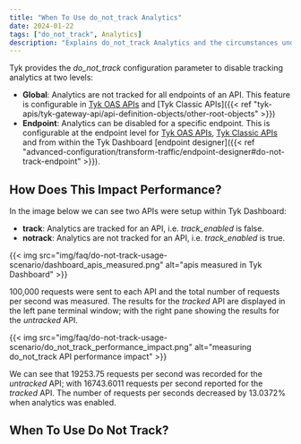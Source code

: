 ```yaml
---
title: "When To Use do_not_track Analytics"
date: 2024-01-22
tags: ["do_not_track", Analytics]
description: "Explains do_not_track Analytics and the circumstances under which it should be used"
---
```


Tyk provides the *do_not_track* configuration parameter to disable tracking analytics at two levels:

- **Global**: Analytics are not tracked for all endpoints of an API. This feature is configurable in [Tyk OAS APIs]() and [Tyk Classic APIs]({{< ref "tyk-apis/tyk-gateway-api/api-definition-objects/other-root-objects" >}})
- **Endpoint**: Analytics can be disabled for a specific endpoint. This is configurable at the endpoint level for [Tyk OAS APIs](), [Tyk Classic APIs]() and from within the Tyk Dashboard [endpoint designer]({{< ref "advanced-configuration/transform-traffic/endpoint-designer#do-not-track-endpoint" >}}).

## How Does This Impact Performance?

In the image below we can see two APIs were setup within Tyk Dashboard:

- **track**: Analytics are tracked for an API, i.e. *track_enabled* is false.
- **notrack**: Analytics are not tracked for an API, i.e. *track_enabled* is true.

{{< img src="img/faq/do-not-track-usage-scenario/dashboard_apis_measured.png" alt="apis measured in Tyk Dashboard" >}}

100,000 requests were sent to each API and the total number of requests per second was measured. The results for the *tracked* API are displayed in the left pane terminal window; with the right pane showing the results for the *untracked* API.

{{< img src="img/faq/do-not-track-usage-scenario/do_not_track_performance_impact.png" alt="measuring do_not_track API performance impact" >}}

We can see that 19253.75 requests per second was recorded for the *untracked* API; with 16743.6011 requests per second reported for the *tracked* API. The number of requests per seconds decreased by 13.0372% when analytics was enabled.

## When To Use Do Not Track?

<!-- TODO -->